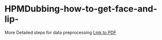 # HPMDubbing-how-to-get-face-and-lip-
More Detailed steps for data preprocessing 
[Link to PDF](./MoreD.pdf)
